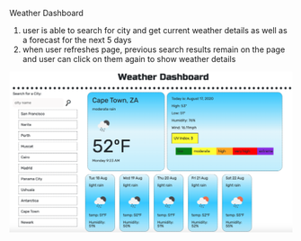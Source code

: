 Weather Dashboard
1. user is able to search for city and get current weather details as well as a forecast for the next 5 days
1. when user refreshes page, previous search results remain on the page and user can click on them again to show weather details

![weather dashboard ](./Assets/dash.png)